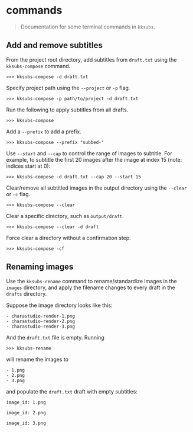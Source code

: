 # commands
> Documentation for some terminal commands in `kksubs`.

## Add and remove subtitles

From the project root directory, add subtitles from `draft.txt` using the `kksubs-compose` command.

```
>>> kksubs-compose -d draft.txt
```
Specify project path using the `--project` or `-p` flag.
```
>>> kksubs-compose -p path/to/project -d draft.txt
```
Run the following to apply subtitles from all drafts.
```
>>> kksubs-compose
```
Add a `--prefix` to add a prefix.
```
>>> kksubs-compose --prefix "subbed-"
```
Use `--start` and `--cap` to control the range of images to subtitle. For example, to subtitle the first 20 images after the image at index 15 (note: indices start at 0):
```
>>> kksubs-compose -d draft.txt --cap 20 --start 15
```

Clear/remove all subtitled images in the output directory using the `--clear` or `-c` flag.
```
>>> kksubs-compose --clear
```
Clear a specific directory, such as `output/draft`.
```
>>> kksubs-compose --clear -d draft
```
Force clear a directory without a confirmation step.
```
>>> kksubs-compose -cf
```

## Renaming images
Use the `kksubs-rename` command to rename/standardize images in the `images` directory, and apply the filename changes to every draft in the `drafts` directory.

Suppose the image directory looks like this:
```
- charastudio-render-1.png
- charastudio-render-2.png
- charastudio-render-3.png
```
And the `draft.txt` file is empty. Running
```
>>> kksubs-rename
```
will rename the images to
```
- 1.png
- 2.png
- 3.png
```
and populate the `draft.txt` draft with empty subtitles:
```
image_id: 1.png

image_id: 2.png

image_id: 3.png
```